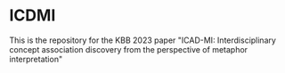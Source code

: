 # ICDMI
This is the repository for the KBB 2023 paper "ICAD-MI: Interdisciplinary concept association discovery from the perspective of metaphor interpretation"
